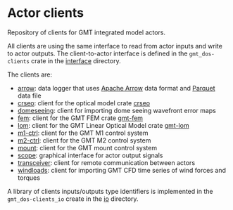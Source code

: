 # Actor clients

Repository of clients for GMT integrated model actors.

All clients are using the same interface to read from actor inputs and write to actor outputs.
The client-to-actor interface is defined in the `gmt_dos-clients` crate in the [interface](interface/README.md) directory.

The clients are:

 * [arrow](arrow/README.md): data logger that uses [Apache Arrow](https://arrow.apache.org/) data format and [Parquet](https://parquet.apache.org/) data file
 * [crseo](crseo/README.md): client for the optical model crate [crseo](https://crates.io/crates/crseo)
 * [domeseeing](domeseeing/README.md): client for importing dome seeing wavefront error maps
 * [fem](fem/README.md): client for the GMT FEM crate [gmt-fem](https://crates.io/crates/gmt-fem)
 * [lom](lom/README.md): client for the GMT Linear Optical Model crate [gmt-lom](https://crates.io/crates/gmt-lom)
 * [m1-ctrl](m1-ctrl/README.md): client for the GMT M1 control system
 * [m2-ctrl](m2-ctrl/README.md): client for the GMT M2 control system
 * [mount](mount/README.md): client for the GMT mount control system
 * [scope](scope/README.md): graphical interface for actor output signals
 * [transceiver](transceiver/README.md): client for remote communication between actors
 * [windloads](windloads/README.md): client for importing GMT CFD time series of wind forces and torques

A library of clients inputs/outputs type identifiers is implemented in the `gmt_dos-clients_io` create in the [io](io/README.md) directory.